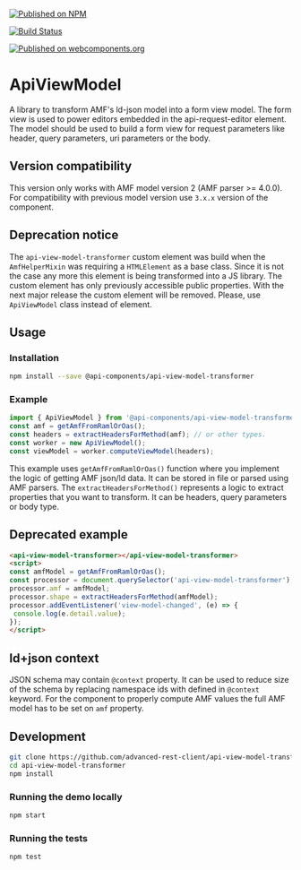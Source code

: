 [![Published on NPM](https://img.shields.io/npm/v/@api-components/api-view-model-transformer.svg)](https://www.npmjs.com/package/@api-components/api-view-model-transformer)

[![Build Status](https://travis-ci.com/advanced-rest-client/api-view-model-transformer.svg)](https://travis-ci.org/advanced-rest-client/api-view-model-transformer)

[![Published on webcomponents.org](https://img.shields.io/badge/webcomponents.org-published-blue.svg)](https://www.webcomponents.org/element/advanced-rest-client/api-view-model-transformer)

# ApiViewModel

A library to transform AMF's ld-json model into a form view model. The form view is used to power editors embedded in the api-request-editor element.
The model should be used to build a form view for request parameters like header, query parameters, uri parameters or the body.

## Version compatibility

This version only works with AMF model version 2 (AMF parser >= 4.0.0).
For compatibility with previous model version use `3.x.x` version of the component.

## Deprecation notice

The `api-view-model-transformer` custom element was build when the `AmfHelperMixin` was requiring a `HTMLElement` as a base class. Since it is not the case any more this element is being transformed
into a JS library. The custom element has only previously accessible public properties. With the next major release the custom element will be removed.
Please, use `ApiViewModel` class instead of element.

## Usage

### Installation

```sh
npm install --save @api-components/api-view-model-transformer
```

### Example

```javascript
import { ApiViewModel } from '@api-components/api-view-model-transformer';
const amf = getAmfFromRamlOrOas();
const headers = extractHeadersForMethod(amf); // or other types.
const worker = new ApiViewModel();
const viewModel = worker.computeViewModel(headers);
```

This example uses `getAmfFromRamlOrOas()` function where you implement the logic of getting AMF json/ld data. It can be stored in file or parsed using AMF parsers. The `extractHeadersForMethod()` represents a logic to extract properties that you want to transform. It can be headers, query parameters or body type.

## Deprecated example

```html
<api-view-model-transformer></api-view-model-transformer>
<script>
const amfModel = getAmfFromRamlOrOas();
const processor = document.querySelector('api-view-model-transformer');
processor.amf = amfModel;
processor.shape = extractHeadersForMethod(amfModel);
processor.addEventListener('view-model-changed', (e) => {
 console.log(e.detail.value);
});
</script>
```

## ld+json context

JSON schema may contain `@context` property. It can be used to reduce size of the schema by replacing namespace ids with defined in `@context` keyword. For the component to properly compute AMF values the full AMF model has to be set on `amf` property.

## Development

```sh
git clone https://github.com/advanced-rest-client/api-view-model-transformer
cd api-view-model-transformer
npm install
```

### Running the demo locally

```sh
npm start
```

### Running the tests

```sh
npm test
```
